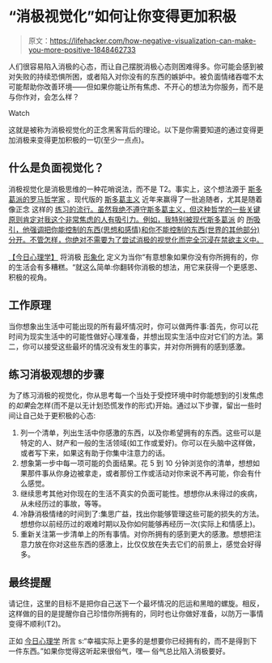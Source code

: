# “消极视觉化”如何让你变得更加积极

> 原文：<https://lifehacker.com/how-negative-visualization-can-make-you-more-positive-1848462733>

人们很容易陷入消极的心态，而让自己摆脱消极心态则困难得多。你可能会感到被对失败的持续恐惧所困，或者陷入对你没有的东西的嫉妒中。被负面情绪吞噬不太可能帮助你改善环境——但如果你能让所有焦虑、不开心的想法为你服务，而不是与你作对，会怎么样？

Watch

这就是被称为消极视觉化的正念黑客背后的理论。以下是你需要知道的通过变得更加消极来变得更加积极的一切(至少一点点)。

## 什么是负面视觉化？

消极视觉化是消极思维的一种花哨说法，而不是 T2。事实上，这个想法源于 [斯多葛派的罗马哲学家](https://en.wikipedia.org/wiki/Negative_visualization) 。现代版的 [斯多葛主义](https://whatisstoicism.com/stoicism-definition/how-to-practice-stoic-negative-visualisation/) 近年来赢得了一批追随者，尤其是随着像正念 这样的 [练习的流行。虽然我绝不遵守斯多葛主义，但这种哲学的一些关键原则肯定对我这个非常焦虑的人有吸引力。例如，我特别被现代斯多葛派](https://lifehacker.com/how-to-get-the-most-out-of-meditation-1843713254) 的 [所吸引，他强调把你能控制的东西(思想和感情)和你不能控制的东西(世界的其他部分)分开。不管怎样，你绝对不需要为了尝试消极的视觉化而完全沉浸在禁欲主义中。](https://lifehacker.com/how-the-principles-of-stoicism-can-help-your-personal-a-1783277251)

[【今日心理学】](https://www.psychologytoday.com/us/blog/mindfulness-insights/201910/5-mindfulness-hacks-feel-better-instantly) 将消极 [形象化](https://www.psychologytoday.com/us/basics/fantasies) 定义为当你“有意想象如果你没有你所拥有的，你的生活会有多糟糕。“就这么简单:你翻转你消极的想法，用它来获得一个更感恩、积极的视角。

## **工作原理**

当你想象出生活中可能出现的所有最坏情况时，你可以做两件事:首先，你可以花时间为现实生活中的可能性做好心理准备，并想出现实生活中应对它们的方法。第二，你可以接受这些最坏的情况没有发生的事实，并对你所拥有的感到感激。

## **练习消极观想的步骤**

为了练习消极的视觉化，你从思考每一个当处于受控环境中时你能想到的引发焦虑的*如果*会怎样(而不是以无计划恐慌发作的形式)开始。通过以下步骤，留出一些时间让自己处于更积极的心态:

1.  列一个清单，列出生活中你感激的东西，以及你希望拥有的东西。这些可以是特定的人、财产和一般的生活领域(如工作或爱好)。你可以在头脑中这样做，或者写下来，如果这有助于你集中注意力的话。
2.  想象第一步中每一项可能的负面结果。花 5 到 10 分钟浏览你的清单，想想如果那件事从你身边被拿走，或者那份工作或活动对你来说不再可能，你会有什么感觉。
3.  继续思考其他对你现在的生活不真实的负面可能性。想想你从未得过的疾病，从未经历过的事故，等等。
4.  冷静消极情绪的时间到了:集思广益，找出你能够管理这些可能的损失的方法。想想你以前经历过的艰难时期以及你如何能够再经历一次(实际上和情感上)。
5.  重新关注第一步清单上的所有事情。对你所拥有的感到更大的感激。想想把注意力放在你对这些东西的感激上，比仅仅放在失去它们的前景上，感觉会好得多。

## **最终提醒**

请记住，这里的目标不是把你自己送下一个最坏情况的厄运和黑暗的螺旋。相反，这样做的目的是提醒你自己珍惜你所拥有的，同时也让你做好准备，以防万一事情变得不顺利(T2)。

正如 [今日心理学](https://www.psychologytoday.com/us/blog/mindfulness-insights/201910/5-mindfulness-hacks-feel-better-instantly) 所言 s:“幸福实际上更多的是想要你已经拥有的，而不是得到下一件东西。”如果你觉得这听起来很俗气，嘿— 俗气总比陷入消极要好。
